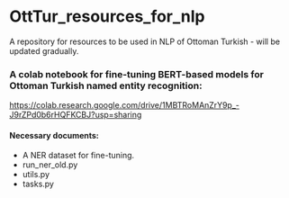 # OttTur_resources_for_nlp
A repository for resources to be used in NLP of Ottoman Turkish - will be updated gradually.

### A colab notebook for fine-tuning BERT-based models for Ottoman Turkish named entity recognition:
https://colab.research.google.com/drive/1MBTRoMAnZrY9p_-J9rZPd0b6rHQFKCBJ?usp=sharing

#### Necessary documents:
- A NER dataset for fine-tuning.
- run_ner_old.py
- utils.py
- tasks.py
